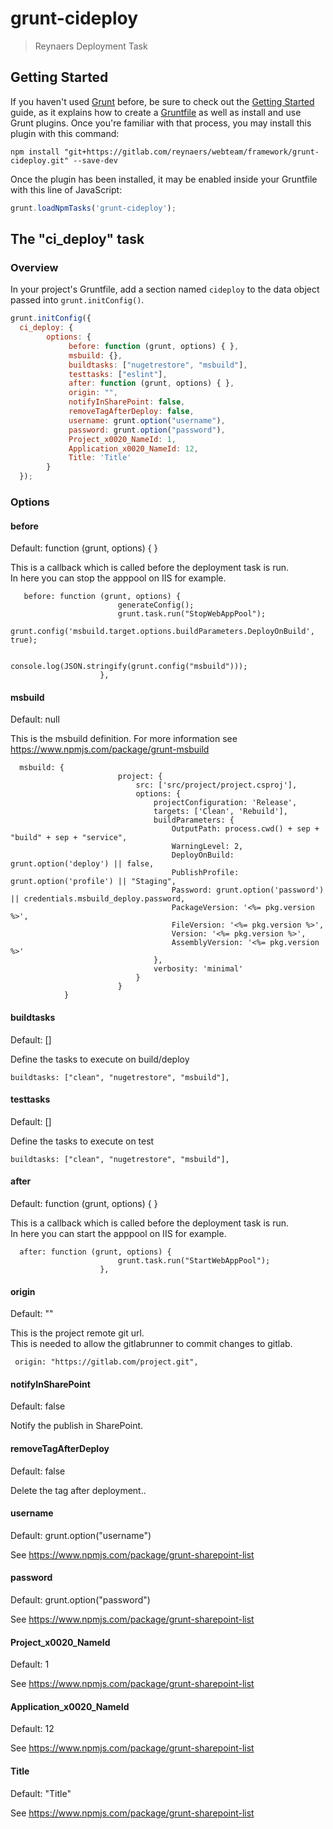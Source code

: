 # grunt-cideploy

> Reynaers Deployment Task

## Getting Started
If you haven't used [Grunt](http://gruntjs.com/) before, be sure to check out the [Getting Started](http://gruntjs.com/getting-started) guide, as it explains how to create a [Gruntfile](http://gruntjs.com/sample-gruntfile) as well as install and use Grunt plugins. Once you're familiar with that process, you may install this plugin with this command:

```shell
npm install "git+https://gitlab.com/reynaers/webteam/framework/grunt-cideploy.git" --save-dev
```

Once the plugin has been installed, it may be enabled inside your Gruntfile with this line of JavaScript:

```js
grunt.loadNpmTasks('grunt-cideploy');
```

## The "ci_deploy" task

### Overview
In your project's Gruntfile, add a section named `cideploy` to the data object passed into `grunt.initConfig()`.

```js
grunt.initConfig({
  ci_deploy: {
        options: {
             before: function (grunt, options) { },
             msbuild: {},
             buildtasks: ["nugetrestore", "msbuild"],
             testtasks: ["eslint"],
             after: function (grunt, options) { },
             origin: "",
             notifyInSharePoint: false,
             removeTagAfterDeploy: false,
             username: grunt.option("username"),
             password: grunt.option("password"),
             Project_x0020_NameId: 1,
             Application_x0020_NameId: 12,
             Title: 'Title'
        }
  });
```

### Options
#### before
Default: function (grunt, options) { }

This is a callback which is called before the deployment task is run.  
In here you can stop the apppool on IIS for example.

```
   before: function (grunt, options) {
                        generateConfig();
                        grunt.task.run("StopWebAppPool");
                        grunt.config('msbuild.target.options.buildParameters.DeployOnBuild', true);

                        console.log(JSON.stringify(grunt.config("msbuild")));
                    },
```

#### msbuild
Default: null

This is the msbuild definition.  For more information see https://www.npmjs.com/package/grunt-msbuild

```
  msbuild: {
                        project: {
                            src: ['src/project/project.csproj'],
                            options: {
                                projectConfiguration: 'Release',
                                targets: ['Clean', 'Rebuild'],
                                buildParameters: {
                                    OutputPath: process.cwd() + sep + "build" + sep + "service",
                                    WarningLevel: 2,
                                    DeployOnBuild: grunt.option('deploy') || false,
                                    PublishProfile: grunt.option('profile') || "Staging",
                                    Password: grunt.option('password') || credentials.msbuild_deploy.password,
                                    PackageVersion: '<%= pkg.version %>',
                                    FileVersion: '<%= pkg.version %>',
                                    Version: '<%= pkg.version %>',
                                    AssemblyVersion: '<%= pkg.version %>'
                                },
                                verbosity: 'minimal'
                            }
                        }
            }
```

#### buildtasks
Default: []

Define the tasks to execute on build/deploy

```
buildtasks: ["clean", "nugetrestore", "msbuild"],
```


#### testtasks
Default: []

Define the tasks to execute on test

```
buildtasks: ["clean", "nugetrestore", "msbuild"],
```

#### after
Default: function (grunt, options) { }

This is a callback which is called before the deployment task is run.  
In here you can start the apppool on IIS for example.

```
  after: function (grunt, options) {
                        grunt.task.run("StartWebAppPool");
                    },
```

#### origin
Default: ""

This is the project remote git url.  
This is needed to allow the gitlabrunner to commit changes to gitlab.

```
 origin: "https://gitlab.com/project.git",
```

#### notifyInSharePoint
Default: false

Notify the publish in SharePoint.

#### removeTagAfterDeploy
Default: false

Delete the tag after deployment..

#### username
Default: grunt.option("username")

See https://www.npmjs.com/package/grunt-sharepoint-list
 
#### password
Default: grunt.option("password")

See https://www.npmjs.com/package/grunt-sharepoint-list

#### Project_x0020_NameId
Default: 1

See https://www.npmjs.com/package/grunt-sharepoint-list

#### Application_x0020_NameId
Default: 12

See https://www.npmjs.com/package/grunt-sharepoint-list

#### Title
Default: "Title"

See https://www.npmjs.com/package/grunt-sharepoint-list

